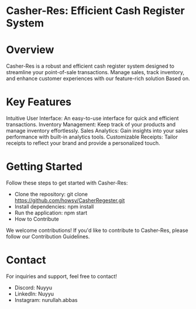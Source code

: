# Casher-Res: Efficient Cash Register System


# Overview
Casher-Res is a robust and efficient cash register system designed to streamline your point-of-sale transactions. Manage sales, track inventory, and enhance customer experiences with our feature-rich solution Based on.


# Key Features
Intuitive User Interface: An easy-to-use interface for quick and efficient transactions.
Inventory Management: Keep track of your products and manage inventory effortlessly.
Sales Analytics: Gain insights into your sales performance with built-in analytics tools.
Customizable Receipts: Tailor receipts to reflect your brand and provide a personalized touch.


# Getting Started
Follow these steps to get started with Casher-Res:
- Clone the repository: git clone https://github.com/howsy/CasherRegester.git
- Install dependencies: npm install
- Run the application: npm start
- How to Contribute

We welcome contributions! If you'd like to contribute to Casher-Res, please follow our Contribution Guidelines.


# Contact 
For inquiries and support, feel free to contact!

- Discord: Nuyyu
- LinkedIn: Nuyyu
- Instagram: nurullah.abbas
